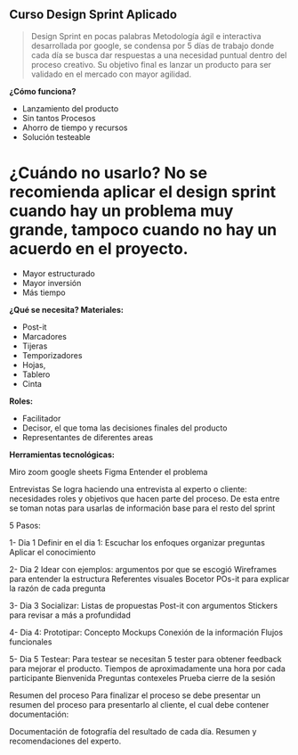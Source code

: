 ## Curso Design Sprint Aplicado

>  Design Sprint en pocas palabras Metodología ágil e interactiva desarrollada por google, se condensa por 5 días de trabajo donde cada día se busca dar respuestas a una necesidad puntual dentro del proceso creativo. Su objetivo final es lanzar un producto para ser validado en el mercado con mayor agilidad.

**¿Cómo funciona?**

- Lanzamiento del producto
- Sin tantos Procesos
- Ahorro de tiempo y recursos
- Solución testeable

# ¿Cuándo no usarlo? No se recomienda aplicar el design sprint cuando hay un problema muy grande, tampoco cuando no hay un acuerdo en el proyecto.

- Mayor estructurado
- Mayor inversión
- Más tiempo

**¿Qué se necesita? Materiales:**
- Post-it
- Marcadores
- Tijeras
- Temporizadores
- Hojas,
- Tablero
- Cinta

**Roles:**

- Facilitador
- Decisor, el que toma las decisiones finales del producto
- Representantes de diferentes areas

**Herramientas tecnológicas:**

Miro
zoom
google sheets
Figma
Entender el problema

Entrevistas Se logra haciendo una entrevista al experto o cliente: necesidades roles y objetivos que hacen parte del proceso. De esta entre se toman notas para usarlas de información base para el resto del sprint

5 Pasos:

1- Dia 1 Definir en el dia 1: Escuchar los enfoques organizar preguntas Aplicar el conocimiento

2- Dia 2 Idear con ejemplos: argumentos por que se escogió Wireframes para entender la estructura Referentes visuales Bocetor POs-it para explicar la razón de cada pregunta

3- Dia 3 Socializar: Listas de propuestas Post-it con argumentos Stickers para revisar a más a profundidad

4- Dia 4: Prototipar: Concepto Mockups Conexión de la información Flujos funcionales

5- Dia 5 Testear: Para testear se necesitan 5 tester para obtener feedback para mejorar el producto. Tiempos de aproximadamente una hora por cada participante Bienvenida Preguntas contexeles Prueba cierre de la sesión

Resumen del proceso Para finalizar el proceso se debe presentar un resumen del proceso para presentarlo al cliente, el cual debe contener documentación:

Documentación de fotografía del resultado de cada día.
Resumen y recomendaciones del experto.
